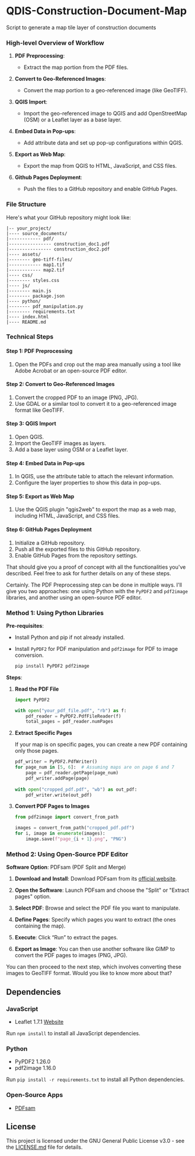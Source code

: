 # QDIS-Construction-Document-Map
Script to generate a map tile layer of construction documents

### High-level Overview of Workflow

1. **PDF Preprocessing**:
    - Extract the map portion from the PDF files.

2. **Convert to Geo-Referenced Images**:
    - Convert the map portion to a geo-referenced image (like GeoTIFF).

3. **QGIS Import**:
    - Import the geo-referenced image to QGIS and add OpenStreetMap (OSM) or a Leaflet layer as a base layer.

4. **Embed Data in Pop-ups**:
    - Add attribute data and set up pop-up configurations within QGIS.

5. **Export as Web Map**:
    - Export the map from QGIS to HTML, JavaScript, and CSS files.

6. **Github Pages Deployment**:
    - Push the files to a GitHub repository and enable GitHub Pages.

### File Structure

Here's what your GitHub repository might look like:

```
|-- your_project/
|---- source_documents/
|------------ pdf/
|---------------- construction_doc1.pdf
|---------------- construction_doc2.pdf
|---- assets/
|-------- geo-tiff-files/
|------------ map1.tif
|------------ map2.tif
|---- css/
|-------- styles.css
|---- js/
|-------- main.js
|-------- package.json
|---- python/
|-------- pdf_manipulation.py
|-------- requirements.txt
|---- index.html
|---- README.md
```

### Technical Steps

#### Step 1: PDF Preprocessing

1. Open the PDFs and crop out the map area manually using a tool like Adobe Acrobat or an open-source PDF editor.

#### Step 2: Convert to Geo-Referenced Images

1. Convert the cropped PDF to an image (PNG, JPG).
2. Use GDAL or a similar tool to convert it to a geo-referenced image format like GeoTIFF.

#### Step 3: QGIS Import

1. Open QGIS.
2. Import the GeoTIFF images as layers.
3. Add a base layer using OSM or a Leaflet layer.

#### Step 4: Embed Data in Pop-ups

1. In QGIS, use the attribute table to attach the relevant information.
2. Configure the layer properties to show this data in pop-ups.

#### Step 5: Export as Web Map

1. Use the QGIS plugin "qgis2web" to export the map as a web map, including HTML, JavaScript, and CSS files.

#### Step 6: GitHub Pages Deployment

1. Initialize a GitHub repository.
2. Push all the exported files to this GitHub repository.
3. Enable GitHub Pages from the repository settings.

That should give you a proof of concept with all the functionalities you've described. Feel free to ask for further details on any of these steps.


Certainly. The PDF Preprocessing step can be done in multiple ways. I'll give you two approaches: one using Python with the `PyPDF2` and `pdf2image` libraries, and another using an open-source PDF editor.

### Method 1: Using Python Libraries

**Pre-requisites**: 
- Install Python and pip if not already installed.
- Install `PyPDF2` for PDF manipulation and `pdf2image` for PDF to image conversion.

    ```bash
    pip install PyPDF2 pdf2image
    ```

**Steps**:

1. **Read the PDF File**

    ```python
    import PyPDF2

    with open("your_pdf_file.pdf", "rb") as f:
        pdf_reader = PyPDF2.PdfFileReader(f)
        total_pages = pdf_reader.numPages
    ```

2. **Extract Specific Pages**

    If your map is on specific pages, you can create a new PDF containing only those pages.

    ```python
    pdf_writer = PyPDF2.PdfWriter()
    for page_num in [5, 6]:  # Assuming maps are on page 6 and 7
        page = pdf_reader.getPage(page_num)
        pdf_writer.addPage(page)
        
    with open("cropped_pdf.pdf", "wb") as out_pdf:
        pdf_writer.write(out_pdf)
    ```

3. **Convert PDF Pages to Images**

    ```python
    from pdf2image import convert_from_path

    images = convert_from_path("cropped_pdf.pdf")
    for i, image in enumerate(images):
        image.save(f"page_{i + 1}.png", "PNG")
    ```

### Method 2: Using Open-Source PDF Editor

**Software Option**: PDFsam (PDF Split and Merge)

1. **Download and Install**: Download PDFsam from its [official website](https://pdfsam.org/download-pdfsam-basic/).

2. **Open the Software**: Launch PDFsam and choose the "Split" or "Extract pages" option.

3. **Select PDF**: Browse and select the PDF file you want to manipulate.

4. **Define Pages**: Specify which pages you want to extract (the ones containing the map).

5. **Execute**: Click “Run” to extract the pages.

6. **Export as Image**: You can then use another software like GIMP to convert the PDF pages to images (PNG, JPG).

You can then proceed to the next step, which involves converting these images to GeoTIFF format. Would you like to know more about that?

## Dependencies

### JavaScript

- Leaflet 1.7.1 [Website](https://leafletjs.com/)

Run `npm install` to install all JavaScript dependencies.

### Python

- PyPDF2 1.26.0
- pdf2image 1.16.0

Run `pip install -r requirements.txt` to install all Python dependencies.

### Open-Source Apps

- [PDFsam](https://pdfsam.org/)

## License

This project is licensed under the GNU General Public License v3.0 - see the [LICENSE.md](LICENSE.md) file for details.
